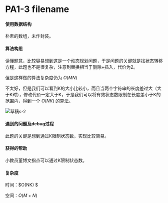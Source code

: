 # PA1-3 filename

#### 使用数据结构

朴素的数组，未作封装。

#### 算法构思

读懂题意，比较容易想到这是一个动态规划问题，于是问题的关键就是找状态转移方程，此题也不是很复杂，注意到替换相当于删除+插入，代价为2。

但是这样做的算法复杂度仍为 $O(MN)$

不太好，但是我们可以看到K的大小比较小，而且当两个字符串的长度差过大（大于K时），修改代价一定大于K，于是我们可以将有效状态数限制在长度差小于K的范围内，得到一个 $O(NK)$ 的算法。

![草稿s-2](/Users/wmhst7/Downloads/草稿s-2.jpg)

#### 遇到的问题及debug过程

此题的关键是想到通过K限制状态数，实现比较简易。

#### 获得的帮助

小教员董博文指点可以通过K限制状态数。

#### 复杂度

时间：$O(NK) $

空间：$O(M+N)$

